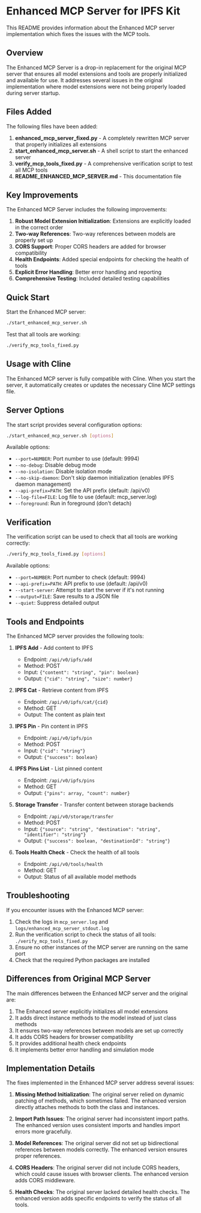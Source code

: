 # Enhanced MCP Server for IPFS Kit

This README provides information about the Enhanced MCP server implementation which fixes the issues with the MCP tools.

## Overview

The Enhanced MCP Server is a drop-in replacement for the original MCP server that ensures all model extensions and tools are properly initialized and available for use. It addresses several issues in the original implementation where model extensions were not being properly loaded during server startup.

## Files Added

The following files have been added:

1. **enhanced_mcp_server_fixed.py** - A completely rewritten MCP server that properly initializes all extensions
2. **start_enhanced_mcp_server.sh** - A shell script to start the enhanced server
3. **verify_mcp_tools_fixed.py** - A comprehensive verification script to test all MCP tools
4. **README_ENHANCED_MCP_SERVER.md** - This documentation file

## Key Improvements

The Enhanced MCP Server includes the following improvements:

1. **Robust Model Extension Initialization**: Extensions are explicitly loaded in the correct order
2. **Two-way References**: Two-way references between models are properly set up
3. **CORS Support**: Proper CORS headers are added for browser compatibility
4. **Health Endpoints**: Added special endpoints for checking the health of tools
5. **Explicit Error Handling**: Better error handling and reporting
6. **Comprehensive Testing**: Included detailed testing capabilities

## Quick Start

Start the Enhanced MCP server:

```bash
./start_enhanced_mcp_server.sh
```

Test that all tools are working:

```bash
./verify_mcp_tools_fixed.py
```

## Usage with Cline

The Enhanced MCP server is fully compatible with Cline. When you start the server, it automatically creates or updates the necessary Cline MCP settings file.

## Server Options

The start script provides several configuration options:

```bash
./start_enhanced_mcp_server.sh [options]
```

Available options:
- `--port=NUMBER`: Port number to use (default: 9994)
- `--no-debug`: Disable debug mode
- `--no-isolation`: Disable isolation mode
- `--no-skip-daemon`: Don't skip daemon initialization (enables IPFS daemon management)
- `--api-prefix=PATH`: Set the API prefix (default: /api/v0)
- `--log-file=FILE`: Log file to use (default: mcp_server.log)
- `--foreground`: Run in foreground (don't detach)

## Verification

The verification script can be used to check that all tools are working correctly:

```bash
./verify_mcp_tools_fixed.py [options]
```

Available options:
- `--port=NUMBER`: Port number to check (default: 9994)
- `--api-prefix=PATH`: API prefix to use (default: /api/v0)
- `--start-server`: Attempt to start the server if it's not running
- `--output=FILE`: Save results to a JSON file
- `--quiet`: Suppress detailed output

## Tools and Endpoints

The Enhanced MCP server provides the following tools:

1. **IPFS Add** - Add content to IPFS
   - Endpoint: `/api/v0/ipfs/add`
   - Method: POST
   - Input: `{"content": "string", "pin": boolean}`
   - Output: `{"cid": "string", "size": number}`

2. **IPFS Cat** - Retrieve content from IPFS
   - Endpoint: `/api/v0/ipfs/cat/{cid}`
   - Method: GET
   - Output: The content as plain text

3. **IPFS Pin** - Pin content in IPFS
   - Endpoint: `/api/v0/ipfs/pin`
   - Method: POST
   - Input: `{"cid": "string"}`
   - Output: `{"success": boolean}`

4. **IPFS Pins List** - List pinned content
   - Endpoint: `/api/v0/ipfs/pins`
   - Method: GET
   - Output: `{"pins": array, "count": number}`

5. **Storage Transfer** - Transfer content between storage backends
   - Endpoint: `/api/v0/storage/transfer`
   - Method: POST
   - Input: `{"source": "string", "destination": "string", "identifier": "string"}`
   - Output: `{"success": boolean, "destinationId": "string"}`

6. **Tools Health Check** - Check the health of all tools
   - Endpoint: `/api/v0/tools/health`
   - Method: GET
   - Output: Status of all available model methods

## Troubleshooting

If you encounter issues with the Enhanced MCP server:

1. Check the logs in `mcp_server.log` and `logs/enhanced_mcp_server_stdout.log`
2. Run the verification script to check the status of all tools: `./verify_mcp_tools_fixed.py`
3. Ensure no other instances of the MCP server are running on the same port
4. Check that the required Python packages are installed

## Differences from Original MCP Server

The main differences between the Enhanced MCP server and the original are:

1. The Enhanced server explicitly initializes all model extensions
2. It adds direct instance methods to the model instead of just class methods
3. It ensures two-way references between models are set up correctly
4. It adds CORS headers for browser compatibility
5. It provides additional health check endpoints
6. It implements better error handling and simulation mode

## Implementation Details

The fixes implemented in the Enhanced MCP server address several issues:

1. **Missing Method Initialization**: The original server relied on dynamic patching of methods, which sometimes failed. The enhanced version directly attaches methods to both the class and instances.

2. **Import Path Issues**: The original server had inconsistent import paths. The enhanced version uses consistent imports and handles import errors more gracefully.

3. **Model References**: The original server did not set up bidirectional references between models correctly. The enhanced version ensures proper references.

4. **CORS Headers**: The original server did not include CORS headers, which could cause issues with browser clients. The enhanced version adds CORS middleware.

5. **Health Checks**: The original server lacked detailed health checks. The enhanced version adds specific endpoints to verify the status of all tools.
